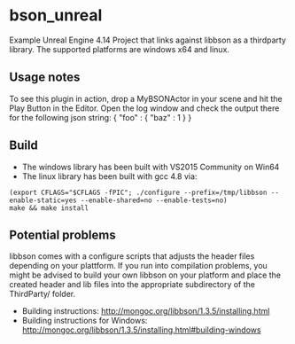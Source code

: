 # bson_unreal
Example Unreal Engine 4.14 Project that links against libbson as a thirdparty library.
The supported platforms are windows x64 and linux.

## Usage notes
To see this plugin in action, drop a MyBSONActor in your scene and hit the Play Button in the Editor.
Open the log window and check the output there for the following json string: 
    { "foo" : { "baz" : 1 } }

## Build
- The windows library has been built with VS2015 Community on Win64
- The linux library has been built with gcc 4.8 via:

```
(export CFLAGS="$CFLAGS -fPIC"; ./configure --prefix=/tmp/libbson --enable-static=yes --enable-shared=no --enable-tests=no)
make && make install
```

## Potential problems 
libbson comes with a configure scripts that adjusts the header files depending on your plattform.
If you run into compilation problems, 
you might be advised to build your own libbson on your platform and place the created header and lib files into the appropriate subdirectory of the ThirdParty/ folder.

- Building instructions: http://mongoc.org/libbson/1.3.5/installing.html
- Building instructions for Windows: http://mongoc.org/libbson/1.3.5/installing.html#building-windows
